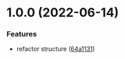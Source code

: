 # 1.0.0 (2022-06-14)


### Features

* refactor structure ([64a1131](https://github.com/brpaz/ulauncher-cloudflare/commit/64a113108c397784c24b555b7883b83a763032ea))
